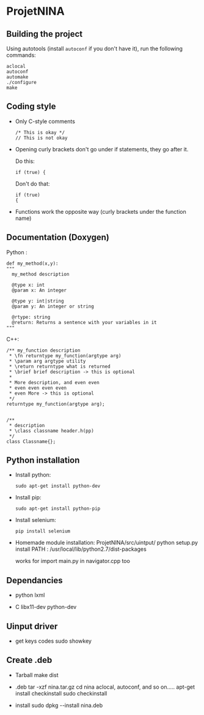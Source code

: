 # ProjetNINA

## Building the project

Using autotools (install `autoconf` if you don't have it), run the following commands:

  ```
  aclocal
  autoconf
  automake
  ./configure
  make
  ```

## Coding style

- Only C-style comments

  ```
  /* This is okay */
  // This is not okay
  ```

- Opening curly brackets don't go under if statements, they go after it.

  Do this:

  ```
  if (true) {   
  ```

  Don't do that:

  ```
  if (true)
  {
  ```

- Functions work the opposite way (curly brackets under the function name)

## Documentation (Doxygen)

Python :
  ```
  def my_method(x,y):
  """
    my_method description

    @type x: int
    @param x: An integer

    @type y: int|string
    @param y: An integer or string

    @rtype: string
    @return: Returns a sentence with your variables in it
  """
  ```

C++:

  ```
  /** my_function description
   * \fn returntype my_function(argtype arg)
   * \param arg argtype utility
   * \return returntype what is returned
   * \brief brief description -> this is optional
   *
   * More description, and even even
   * even even even even
   * even More -> this is optional
   */
  returntype my_function(argtype arg);


  /**
   * description
   * \class classname header.h(pp)
   */
  class Classname{};
  ```

## Python installation

- Install python:
    ```
    sudo apt-get install python-dev
    ```

- Install pip:
    ```
    sudo apt-get install python-pip
    ```

- Install selenium:
    ```
    pip install selenium
    ```

- Homemade module installation:
  ProjetNINA/src/uintput/ python setup.py install
  PATH : /usr/local/lib/python2.7/dist-packages

  works for import main.py in navigator.cpp too


## Dependancies
- python
  lxml

- C
  libx11-dev
  python-dev


## Uinput driver
- get keys codes
  sudo showkey


## Create .deb
- Tarball
  make dist

- .deb
  tar -xzf nina.tar.gz
  cd nina
  aclocal, autoconf, and so on.....
  apt-get install checkinstall
  sudo checkinstall

- install
  sudo dpkg --install nina.deb
